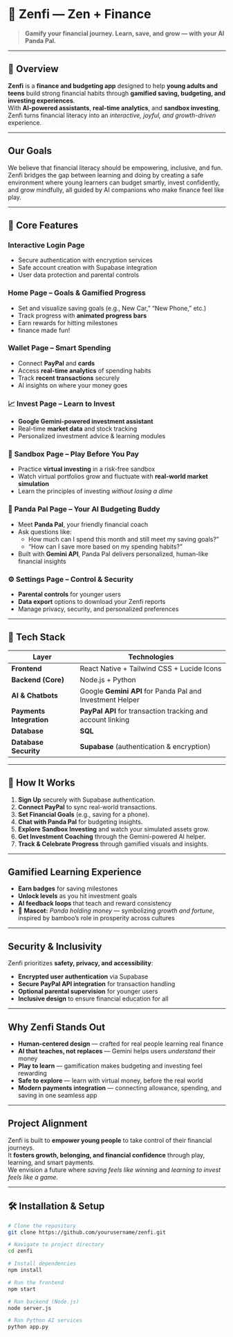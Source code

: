# 🐼 **Zenfi** — Zen + Finance 
> **Gamify your financial journey. Learn, save, and grow — with your AI Panda Pal.**

---

## 🌱 Overview 

**Zenfi** is a **finance and budgeting app** designed to help **young adults and teens** build strong financial habits through **gamified saving, budgeting, and investing experiences**.  
With **AI-powered assistants**, **real-time analytics**, and **sandbox investing**, Zenfi turns financial literacy into an *interactive, joyful, and growth-driven* experience.

---

## Our Goals

We believe that financial literacy should be empowering, inclusive, and fun.  
Zenfi bridges the gap between learning and doing by creating a safe environment where young learners can budget smartly, invest confidently, and grow mindfully, all guided by AI companions who make finance feel like play.

---

## 🧠 Core Features

### **Interactive Login Page**
- Secure authentication with encryption services
- Safe account creation with Supabase integration
- User data protection and parental controls

### **Home Page – Goals & Gamified Progress**
- Set and visualize saving goals (e.g., New Car,” “New Phone,” etc.)
- Track progress with **animated progress bars**
- Earn rewards for hitting milestones
 - finance made fun!

### **Wallet Page – Smart Spending**
- Connect **PayPal** and **cards**
- Access **real-time analytics** of spending habits
- Track **recent transactions** securely  
- AI insights on where your money goes

### 📈 **Invest Page – Learn to Invest**
- **Google Gemini-powered investment assistant**
- Real-time **market data** and stock tracking
- Personalized investment advice & learning modules

### 🧩 **Sandbox Page – Play Before You Pay**
- Practice **virtual investing** in a risk-free sandbox
- Watch virtual portfolios grow and fluctuate with **real-world market simulation**
- Learn the principles of investing *without losing a dime*

### 🐼 **Panda Pal Page – Your AI Budgeting Buddy**
- Meet **Panda Pal**, your friendly financial coach  
- Ask questions like:
  - How much can I spend this month and still meet my saving goals?”
  - “How can I save more based on my spending habits?”
- Built with **Gemini API**, Panda Pal delivers personalized, human-like financial insights

### ⚙️ **Settings Page – Control & Security**
- **Parental controls** for younger users  
- **Data export** options to download your Zenfi reports  
- Manage privacy, security, and personalized preferences

---

## 🧩 Tech Stack

| Layer | Technologies |
|-------|---------------|
| **Frontend** | React Native + Tailwind CSS + Lucide Icons |
| **Backend (Core)** | Node.js + Python |
| **AI & Chatbots** | Google **Gemini API** for Panda Pal and Investment Helper |
| **Payments Integration** | **PayPal API** for transaction tracking and account linking |
| **Database** | **SQL** |
| **Database Security** | **Supabase** (authentication & encryption) |

---

## 💬 How It Works

1. **Sign Up** securely with Supabase authentication.  
2. **Connect PayPal** to sync real-world transactions.  
3. **Set Financial Goals** (e.g., saving for a phone).  
4. **Chat with Panda Pal** for budgeting insights.  
5. **Explore Sandbox Investing** and watch your simulated assets grow.  
6. **Get Investment Coaching** through the Gemini-powered AI helper.  
7. **Track & Celebrate Progress** through gamified visuals and insights.

---

## Gamified Learning Experience

-  **Earn badges** for saving milestones  
-  **Unlock levels** as you hit investment goals  
-  **AI feedback loops** that teach and reward consistency  
- 🐼 **Mascot:** *Panda holding money* — symbolizing *growth and fortune*, inspired by bamboo’s role in prosperity across cultures  

---

## Security & Inclusivity

Zenfi prioritizes **safety, privacy, and accessibility**:
- **Encrypted user authentication** via Supabase  
- **Secure PayPal API integration** for transaction handling  
- **Optional parental supervision** for younger users  
- **Inclusive design** to ensure financial education for all

---

##  Why Zenfi Stands Out

- **Human-centered design** — crafted for real people learning real finance  
- **AI that teaches, not replaces** — Gemini helps users *understand* their money  
- **Play to learn** — gamification makes budgeting and investing feel rewarding  
- **Safe to explore** — learn with virtual money, before the real world  
- **Modern payments integration** — connecting allowance, spending, and saving in one seamless app

---

## Project Alignment

Zenfi is built to **empower young people** to take control of their financial journeys.  
It **fosters growth, belonging, and financial confidence** through play, learning, and smart payments.  
We envision a future where *saving feels like winning* and *learning to invest feels like a game.*

---

## 🛠️ Installation & Setup

```bash
# Clone the repository
git clone https://github.com/yourusername/zenfi.git

# Navigate to project directory
cd zenfi

# Install dependencies
npm install

# Run the frontend
npm start

# Run backend (Node.js)
node server.js

# Run Python AI services
python app.py
